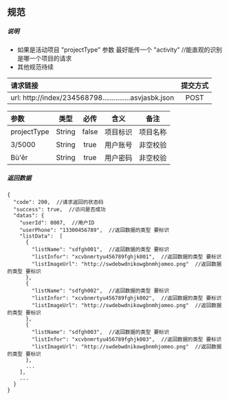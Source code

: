 ## 规范

##### 说明

* 如果是活动项目 "projectType" 参数 最好能传一个 "activity"    //能直观的识别是哪一个项目的请求
* 其他规范待续

| 请求链接                                     | 提交方式 |
| :--------------------------------------- | :--: |
| url: http://index/234568798...............asvjasbk.json | POST |


| 参数          |   类型   |  必传   |  含义  |  备注  |
| :---------- | :----: | :---: | :--: | :--: |
| projectType | String | false | 项目标识 | 项目名称 |
| 3/5000      | String | true  | 用户账号 | 非空校验 |
| Bù'ěr       | String | true  | 用户密码 | 非空校验 |



##### 返回数据

```
{
  "code": 200,  //请求返回的状态码
  "success": true,  //访问是否成功
  "datas": {
    "userId": 0007,  //用户ID
    "userPhone": "13300456789",  //返回数据的类型 要标识
    "listData":  [
      {
        "listName": "sdfgh001",  //返回数据的类型 要标识
        "listInfor": "xcvbnmrtyu456789fghjk001",  //返回数据的类型 要标识
        "listImageUrl": "http://swdebwdnikowgbnmhjomeo.png"  //返回数据的类型 要标识
      },
      {
        "listName": "sdfgh002",  //返回数据的类型 要标识
        "listInfor": "xcvbnmrtyu456789fghjk002",  //返回数据的类型 要标识
        "listImageUrl": "http://swdebwdnikowgbnmhjomeo.png"  //返回数据的类型 要标识
      },
      {
        "listName": "sdfgh003",  //返回数据的类型 要标识
        "listInfor": "xcvbnmrtyu456789fghjk003",  //返回数据的类型 要标识
        "listImageUrl": "http://swdebwdnikowgbnmhjomeo.png"  //返回数据的类型 要标识
      },
      ...
    ],
    ...
  }
}
```
